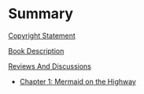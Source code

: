 # Summary

[Copyright Statement](./copyright_statement.md)

[Book Description](./book_description.md)

[Reviews And Discussions](./reviews_and_discussions.md)

- [Chapter 1: Mermaid on the Highway](./chapter_1.md)
